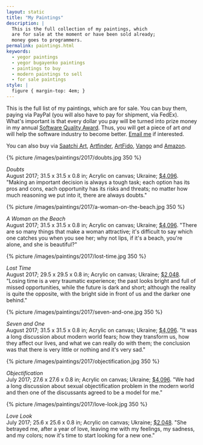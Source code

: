 ```yaml
---
layout: static
title: "My Paintings"
description: |
  This is the full collection of my paintings, which
  are for sale at the moment or have been sold already;
  money goes to programmers.
permalink: paintings.html
keywords:
  - yegor paintings
  - yegor bugayenko paintings
  - paintings to buy
  - modern paintings to sell
  - for sale paintings
style: |
  figure { margin-top: 4em; }
---
```


This is the full list of my paintings, which are for sale. You can buy
them, paying via PayPal (you will also have to pay for shipment,
via FedEx). What's important is that
every dollar you pay will be turned into prize money in my annual
[Software Quality Award](/award.html). Thus, you will get a piece
of art _and_ will help the software industry to become better.
[Email me](mailto:paintings@yegor256.com) if interested.

You can also buy via
[Saatchi Art](https://www.saatchiart.com/yegor256),
[Artfinder](https://www.artfinder.com/yegor256#/),
[ArtFido](http://www.artfido.com/yegor256),
[Vango](https://www.vangoart.co/yegor256)
and
[Amazon](https://www.amazon.com/handmade/yegor256).

{% picture /images/paintings/2017/doubts.jpg 350 %}

_Doubts_<br/>
August 2017;
31.5 x 31.5 x 0.8 in;
Acrylic on canvas;
Ukraine;
[$4,096](https://www.amazon.com/dp/B074YHHTTM).
"Making an important decision is always a tough task;
each option has its pros and cons, each opportunity has its risks and threats;
no matter how much reasoning we put into it, there are always doubts."

{% picture /images/paintings/2017/a-woman-on-the-beach.jpg 350 %}

_A Woman on the Beach_<br/>
August 2017;
31.5 x 31.5 x 0.8 in;
Acrylic on canvas;
Ukraine;
[$4,096](https://www.amazon.com/dp/B074V9WHHK).
"There are so many things that make a woman attractive;
it's difficult to say which one catches you when you see her;
why not lips, if it's a beach, you're alone, and she is beautiful?"

{% picture /images/paintings/2017/lost-time.jpg 350 %}

_Lost Time_<br/>
August 2017;
29.5 x 29.5 x 0.8 in;
Acrylic on canvas;
Ukraine;
[$2,048](https://www.amazon.com/dp/B074KH6ZQ3).
"Losing time is a very traumatic experience; the past looks bright
and full of missed opportunities, while the future is dark and short;
although the reality is quite the opposite, with the bright
side in front of us and the darker one behind."

{% picture /images/paintings/2017/seven-and-one.jpg 350 %}

_Seven and One_<br/>
August 2017;
31.5 x 31.5 x 0.8 in;
Acrylic on canvas;
Ukraine;
[$4,096](https://www.amazon.com/dp/B074KK1264).
"It was a long discussion about modern world fears; how they transform us, how they affect
our lives, and what we can really do with them; the conclusion
was that there is very little or nothing and it's very sad."

{% picture /images/paintings/2017/objectification.jpg 350 %}

_Objectification_<br/>
July 2017;
27.6 x 27.6 x 0.8 in;
Acrylic on canvas;
Ukraine;
[$4,096](https://www.amazon.com/dp/B074KK32MW).
"We had a long discussion about sexual objectification problem in the
modern world and then one of the discussants agreed to be a model for me."

{% picture /images/paintings/2017/love-look.jpg 350 %}

_Love Look_<br/>
July 2017;
25.6 x 25.6 x 0.8 in;
Acrylic on canvas;
Ukraine;
[$2,048](https://www.amazon.com/dp/B074KKQXV6).
"She betrayed me, after a year of love, leaving me with my feelings,
my sadness, and my colors; now it's time to start looking for a new one."

